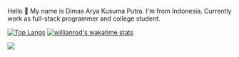 Hello 👋
My name is Dimas Arya Kusuma Putra. I'm from Indonesia. Currently work as full-stack programmer and college student. 


[![Top Langs](https://github-readme-stats.vercel.app/api/top-langs/?username=DimDimmas&layout=compact)](https://github.com/DimDimmas/github-readme-stats) [![willianrod's wakatime stats](https://github-readme-stats.vercel.app/api/wakatime?username=DimDimmas)](https://github.com/DimDimmas/github-readme-stats)

![](https://komarev.com/ghpvc/?username=DimDimmas)

<!--
**DimDimmas/DimDimmas** is a ✨ _special_ ✨ repository because its `README.md` (this file) appears on your GitHub profile.

Here are some ideas to get you started:

- 🔭 I’m currently working on ...
- 🌱 I’m currently learning ...
- 👯 I’m looking to collaborate on ...
- 🤔 I’m looking for help with ...
- 💬 Ask me about ...
- 📫 How to reach me: ...
- 😄 Pronouns: ...
- ⚡ Fun fact: ...
-->

